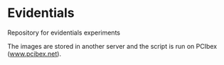 # Evidentials
Repository for evidentials experiments 

The images are stored in another server and the script is run on PCIbex (www.pcibex.net).
